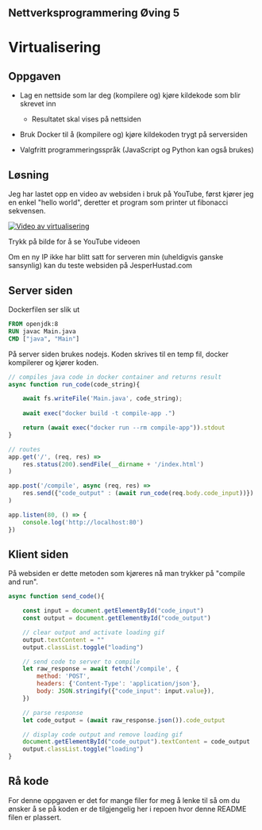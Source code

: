 ## Nettverksprogrammering Øving 5
# Virtualisering
 


## Oppgaven
- Lag en nettside som lar deg
(kompilere og) kjøre kildekode
som blir skrevet inn

    - Resultatet skal vises på
nettsiden

- Bruk Docker til å (kompilere og)
kjøre kildekoden trygt på
serversiden

- Valgfritt programmeringsspråk
(JavaScript og Python kan også
brukes)

## Løsning

Jeg har lastet opp en video av websiden i bruk på YouTube, først kjører jeg en enkel "hello world", deretter et program som printer ut fibonacci sekvensen.

<!-- DIRECT YOUTUBE THUMBNAIL FALLBACK
[![Video av virtualisering](https://img.youtube.com/vi/fmvWEYnWIlY/0.jpg)](https://youtu.be/fmvWEYnWIlY) -->

[![Video av virtualisering](https://i.imgur.com/v77Xa44.png)](https://youtu.be/fmvWEYnWIlY)


Trykk på bilde for å se YouTube videoen

 Om en ny IP ikke har blitt satt for serveren min (uheldigvis ganske sansynlig) kan du teste websiden på JesperHustad.com

## Server siden

Dockerfilen ser slik ut

```dockerfile
FROM openjdk:8
RUN javac Main.java
CMD ["java", "Main"]
```

På server siden brukes nodejs. Koden skrives til en temp fil, docker kompilerer og kjører koden. 

```javascript
// compiles java code in docker container and returns result
async function run_code(code_string){

    await fs.writeFile('Main.java', code_string);
    
    await exec("docker build -t compile-app .")

    return (await exec("docker run --rm compile-app")).stdout
} 

// routes
app.get('/', (req, res) => 
    res.status(200).sendFile(__dirname + '/index.html') 
)

app.post('/compile', async (req, res) => 
    res.send({"code_output" : (await run_code(req.body.code_input))}) 
)

app.listen(80, () => {
    console.log('http://localhost:80')
})
```

## Klient siden
På websiden er dette metoden som kjøreres nå man trykker på "compile and run".

```javascript
async function send_code(){

    const input = document.getElementById("code_input")
    const output = document.getElementById("code_output")

    // clear output and activate loading gif
    output.textContent = ""
    output.classList.toggle("loading")

    // send code to server to compile
    let raw_response = await fetch('/compile', {
        method: 'POST', 
        headers: {'Content-Type': 'application/json'},
        body: JSON.stringify({"code_input": input.value}),
    })

    // parse response
    let code_output = (await raw_response.json()).code_output

    // display code output and remove loading gif
    document.getElementById("code_output").textContent = code_output
    output.classList.toggle("loading")
}
```

## Rå kode
For denne oppgaven er det for mange filer for meg å lenke til så om du ønsker å se på koden er de tilgjengelig her i repoen hvor denne README filen er plassert.